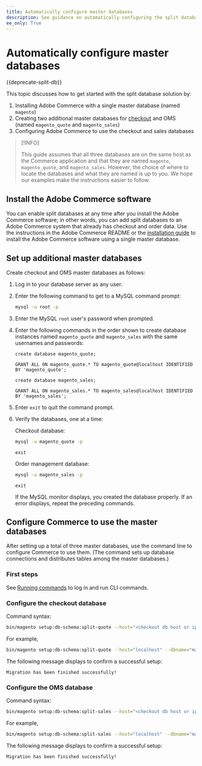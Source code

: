 ```yaml
---
title: Automatically configure master databases
description: See guidance on automatically configuring the split database solution.
ee_only: True
---
```


# Automatically configure master databases

{{deprecate-split-db}}

This topic discusses how to get started with the split database solution by:

1. Installing Adobe Commerce with a single master database (named `magento`)
1. Creating two additional master databases for [checkout](https://glossary.magento.com/checkout) and OMS (named `magento_quote` and `magento_sales`)
1. Configuring Adobe Commerce to use the checkout and sales databases

>[!INFO]
>
>This guide assumes that all three databases are on the same host as the Commerce application and that they are named `magento`, `magento_quote`, and `magento_sales`. However, the choice of where to locate the databases and what they are named is up to you. We hope our examples make the instructions easier to follow.

## Install the Adobe Commerce software

You can enable split databases at any time after you install the Adobe Commerce software; in other words, you can add split databases to an Adobe Commerce system that already has checkout and order data. Use the instructions in the Adobe Commerce README or the [installation guide](https://devdocs.magento.com/guides/v2.4/install-gde/bk-install-guide.html) to install the Adobe Commerce software using a single master database.

## Set up additional master databases

Create checkout and OMS master databases as follows:

1. Log in to your database server as any user.
1. Enter the following command to get to a MySQL command prompt:

   ```bash
   mysql -u root -p
   ```

1. Enter the MySQL `root` user's password when prompted.
1. Enter the following commands in the order shown to create database instances named `magento_quote` and `magento_sales` with the same usernames and passwords:

   ```shell
   create database magento_quote;
   ```

   ```shell
   GRANT ALL ON magento_quote.* TO magento_quote@localhost IDENTIFIED BY 'magento_quote';
   ```

   ```shell
   create database magento_sales;
   ```

   ```shell
   GRANT ALL ON magento_sales.* TO magento_sales@localhost IDENTIFIED BY 'magento_sales';
   ```

1. Enter `exit` to quit the command prompt.

1. Verify the databases, one at a time:

   Checkout database:

   ```bash
   mysql -u magento_quote -p
   ```

   ```shell
   exit
   ```

   Order management database:

   ```bash
   mysql -u magento_sales -p
   ```

   ```shell
   exit
   ```

   If the MySQL monitor displays, you created the database properly. If an error displays, repeat the preceding commands.

## Configure Commerce to use the master databases

After setting up a total of three master databases, use the command line to configure Commerce to use them. (The command sets up database connections and distributes tables among the master databases.)

### First steps

See [Running commands](../cli/config-cli.md#running-commands) to log in and run CLI commands.

### Configure the checkout database

Command syntax:

```bash
bin/magento setup:db-schema:split-quote --host="<checkout db host or ip>" --dbname="<name>" --username="<checkout db username>" --password="<password>"
```

For example,

```bash
bin/magento setup:db-schema:split-quote --host="localhost" --dbname="magento_quote" --username="magento_quote" --password="magento_quote"
```

The following message displays to confirm a successful setup:

```terminal
Migration has been finished successfully!
```

### Configure the OMS database

Command syntax:

```bash
bin/magento setup:db-schema:split-sales --host="<checkout db host or ip>" --dbname="<name>" --username="<checkout db username>" --password="<password>"
```

For example,

```bash
bin/magento setup:db-schema:split-sales --host="localhost" --dbname="magento_sales" --username="magento_sales" --password="magento_sales"
```

The following message displays to confirm a successful setup:

```terminal
Migration has been finished successfully!
```
